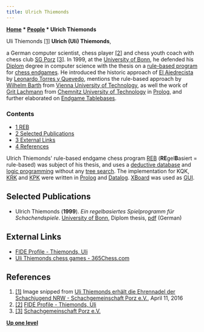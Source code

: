 ```yaml
---
title: Ulrich Thiemonds
---
```

**[Home](Home "Home") \* [People](People "People") \* Ulrich Thiemonds**



 [](File:UliThiemonds.jpg) Uli Thiemonds <a id="cite-note-1" href="#cite-ref-1">[1]</a> 
**Ulrich (Uli) Thiemonds**,  

a German computer scientist, chess player <a id="cite-note-2" href="#cite-ref-2">[2]</a> 
and chess youth coach with chess club [SG Porz](http://de.wikipedia.org/wiki/SG_Porz) <a id="cite-note-3" href="#cite-ref-3">[3]</a>.
In 1999, at the [University of Bonn](https://en.wikipedia.org/wiki/University_of_Bonn), 
he defended his [Diplom](https://en.wikipedia.org/wiki/Diplom) degree in computer science with the thesis on 
a [rule-based program](https://en.wikipedia.org/wiki/Rule-based_system) for [chess endgames](Endgame "Endgame"). 
He introduced the historic approach of [El Ajedrecista](El_Ajedrecista "El Ajedrecista") by [Leonardo Torres y Quevedo](Leonardo_Torres_y_Quevedo "Leonardo Torres y Quevedo"), 
mentions the rule-based approach by [Wilhelm Barth](Wilhelm_Barth "Wilhelm Barth") from [Vienna University of Technology](Vienna_University_of_Technology "Vienna University of Technology"), 
as well the work of [Grit Lachmann](Grit_Lachmann "Grit Lachmann") from [Chemnitz University of Technology](Chemnitz_University_of_Technology "Chemnitz University of Technology") in [Prolog](index.php?title=Prolog&action=edit&redlink=1 "Prolog (page does not exist)"), 
and further elaborated on [Endgame Tablebases](Endgame_Tablebases "Endgame Tablebases"). 



### Contents


* [1 REB](#reb)
* [2 Selected Publications](#selected-publications)
* [3 External Links](#external-links)
* [4 References](#references)






Ulrich Thiemonds' rule-based endgame chess program [REB](index.php?title=REB&action=edit&redlink=1 "REB (page does not exist)") (**RE**gel**B**asiert = rule-based) was subject of his thesis, 
and uses a [deductive database](https://en.wikipedia.org/wiki/Deductive_database) and [logic programming](https://en.wikipedia.org/wiki/Logic_programming) without any [tree search](Search "Search"). 
The implementation for KQK, [KRK](KRK "KRK") and [KPK](KPK "KPK") were written in [Prolog](index.php?title=Prolog&action=edit&redlink=1 "Prolog (page does not exist)") and [Datalog](https://en.wikipedia.org/wiki/Datalog). 
[XBoard](XBoard "XBoard") was used as [GUI](GUI "GUI"). 



## Selected Publications


* Ulrich Thiemonds (**1999**). *Ein regelbasiertes Spielprogramm für Schachendspiele*. [University of Bonn](https://en.wikipedia.org/wiki/University_of_Bonn), Diplom thesis, [pdf](https://www.idb.uni-bonn.de/publications/da/da_thiemonds_1999.pdf) (German)


## External Links


* [FIDE Profile - Thiemonds, Uli](https://ratings.fide.com/profile/24681377)
* [Uli Thiemonds chess games - 365Chess.com](https://www.365chess.com/players/Uli_Thiemonds)


## References


1. <a id="cite-ref-1" href="#cite-note-1">[1]</a> Image snipped from [Uli Thiemonds erhält die Ehrennadel der Schachjugend NRW - Schachgemeinschaft Porz e.V.](https://www.sg-porz.de/pages/posts/uli-thiemonds-erhaelt-die-ehrennadel-der-schachjugend-nrw-197.php), April 11, 2016
2. <a id="cite-ref-2" href="#cite-note-2">[2]</a> [FIDE Profile - Thiemonds, Uli](https://ratings.fide.com/profile/24681377)
3. <a id="cite-ref-3" href="#cite-note-3">[3]</a> [Schachgemeinschaft Porz e.V.](https://www.sg-porz.de/pages/ueber-uns/kontakt.php)

**[Up one level](People "People")**







 

